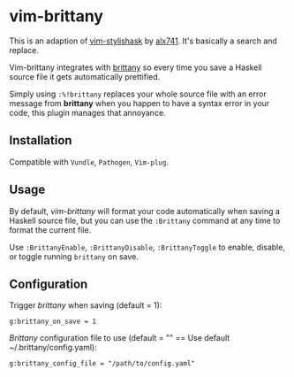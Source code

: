 # vim-brittany

This is an adaption of [vim-stylishask](https://github.com/alx741/vim-stylishask) by [alx741](https://github.com/alx741).
It's basically a search and replace.

Vim-brittany integrates with [brittany](https://github.com/lspitzner/brittany) so every time
you save a Haskell source file it gets automatically prettified.

Simply using `:%!brittany` replaces your whole source file with an error message
from **brittany** when you happen to have a syntax error in your code, this
plugin manages that annoyance.

## Installation

Compatible with `Vundle`, `Pathogen`, `Vim-plug`.


## Usage

By default, *vim-brittany* will format your code automatically when saving a
Haskell source file, but you can use the `:Brittany` command at any time to
format the current file.

Use `:BrittanyEnable`, `:BrittanyDisable`, `:BrittanyToggle` to enable, disable, or
toggle running `brittany` on save.


## Configuration

Trigger *brittany* when saving (default = 1):

```vim
g:brittany_on_save = 1
```

*Brittany* configuration file to use (default = "" == Use default ~/.brittany/config.yaml):

```vim
g:brittany_config_file = "/path/to/config.yaml"
```
